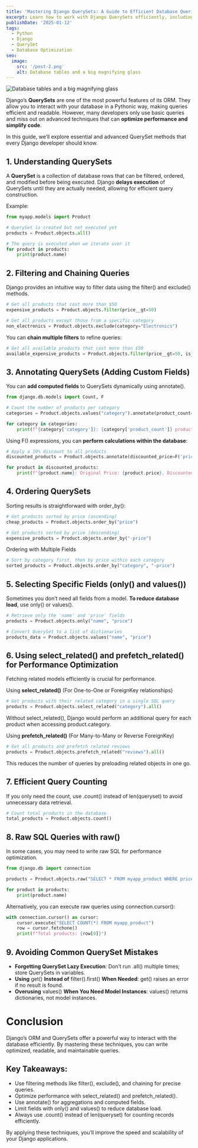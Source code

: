 ```yaml
---
title: 'Mastering Django QuerySets: A Guide to Efficient Database Queries'
excerpt: Learn how to work with Django QuerySets efficiently, including filtering, annotating, and optimizing queries for better performance.
publishDate: '2025-01-12'
tags:
  - Python
  - Django
  - QuerySet
  - Database Optimization
seo:
  image:
    src: '/post-2.png'
    alt: Database tables and a big magnifying glass
---
```


![Database tables and a big magnifying glass](/post-2.png)

Django’s **QuerySets** are one of the most powerful features of its ORM. They allow you to interact with your database in a Pythonic way, making queries efficient and readable. However, many developers only use basic queries and miss out on advanced techniques that can **optimize performance and simplify code**.

In this guide, we’ll explore essential and advanced QuerySet methods that every Django developer should know.

## 1. Understanding QuerySets

A **QuerySet** is a collection of database rows that can be filtered, ordered, and modified before being executed. Django **delays execution** of QuerySets until they are actually needed, allowing for efficient query construction.

Example:

```python
from myapp.models import Product

# QuerySet is created but not executed yet
products = Product.objects.all()

# The query is executed when we iterate over it
for product in products:
    print(product.name)
```

## 2. Filtering and Chaining Queries

Django provides an intuitive way to filter data using the filter() and exclude() methods.

```python
# Get all products that cost more than $50
expensive_products = Product.objects.filter(price__gt=50)

# Get all products except those from a specific category
non_electronics = Product.objects.exclude(category="Electronics")
```

You can **chain multiple filters** to refine queries:

```python
# Get all available products that cost more than $50
available_expensive_products = Product.objects.filter(price__gt=50, is_available=True)
```

## 3. Annotating QuerySets (Adding Custom Fields)

You can **add computed fields** to QuerySets dynamically using annotate().

```python
from django.db.models import Count, F

# Count the number of products per category
categories = Product.objects.values("category").annotate(product_count=Count("id"))

for category in categories:
    print(f"{category['category']}: {category['product_count']} products")
```

Using F() expressions, you can **perform calculations within the database**:

```python
# Apply a 10% discount to all products
discounted_products = Product.objects.annotate(discounted_price=F('price') * 0.9)

for product in discounted_products:
    print(f"{product.name}: Original Price: {product.price}, Discounted Price: {product.discounted_price}")
```

## 4. Ordering QuerySets

Sorting results is straightforward with order_by():

```python
# Get products sorted by price (ascending)
cheap_products = Product.objects.order_by("price")

# Get products sorted by price (descending)
expensive_products = Product.objects.order_by("-price")
```

Ordering with Multiple Fields

```python
# Sort by category first, then by price within each category
sorted_products = Product.objects.order_by("category", "-price")
```

## 5. Selecting Specific Fields (only() and values())

Sometimes you don’t need all fields from a model. **To reduce database load**, use only() or values().

```python
# Retrieve only the 'name' and 'price' fields
products = Product.objects.only("name", "price")

# Convert QuerySet to a list of dictionaries
products_data = Product.objects.values("name", "price")
```

## 6. Using select_related() and prefetch_related() for Performance Optimization

Fetching related models efficiently is crucial for performance.

Using **select_related()** (For One-to-One or ForeignKey relationships)

```python
# Get products with their related category in a single SQL query
products = Product.objects.select_related("category").all()
```

Without select_related(), Django would perform an additional query for each product when accessing product.category.

Using **prefetch_related()** (For Many-to-Many or Reverse ForeignKey)

```python
# Get all products and prefetch related reviews
products = Product.objects.prefetch_related("reviews").all()
```

This reduces the number of queries by preloading related objects in one go.

## 7. Efficient Query Counting

If you only need the count, use .count() instead of len(queryset) to avoid unnecessary data retrieval.

```python
# Count total products in the database
total_products = Product.objects.count()
```

## 8. Raw SQL Queries with raw()

In some cases, you may need to write raw SQL for performance optimization.

```python
from django.db import connection

products = Product.objects.raw("SELECT * FROM myapp_product WHERE price > %s", [50])

for product in products:
    print(product.name)
```

Alternatively, you can execute raw queries using connection.cursor():

```python
with connection.cursor() as cursor:
    cursor.execute("SELECT COUNT(*) FROM myapp_product")
    row = cursor.fetchone()
    print(f"Total products: {row[0]}")
```

## 9. Avoiding Common QuerySet Mistakes

- **Forgetting QuerySet Lazy Execution**: Don’t run .all() multiple times; store QuerySets in variables.
- **Using** get() **Instead of** filter().first() **When Needed**: get() raises an error if no result is found.
- **Overusing** values() **When You Need Model Instances**: values() returns dictionaries, not model instances.

# Conclusion

Django’s ORM and QuerySets offer a powerful way to interact with the database efficiently. By mastering these techniques, you can write optimized, readable, and maintainable queries.

## Key Takeaways:

- Use filtering methods like filter(), exclude(), and chaining for precise queries.
- Optimize performance with select_related() and prefetch_related().
- Use annotate() for aggregations and computed fields.
- Limit fields with only() and values() to reduce database load.
- Always use .count() instead of len(queryset) for counting records efficiently.

By applying these techniques, you’ll improve the speed and scalability of your Django applications.
